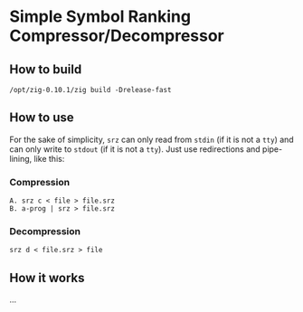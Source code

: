 
# Simple Symbol Ranking Compressor/Decompressor

## How to build
```
/opt/zig-0.10.1/zig build -Drelease-fast
```
## How to use
For the sake of simplicity,
`srz` can only read from `stdin` (if it is not a `tty`)
and can only write to `stdout` (if it is not a `tty`).
Just use redirections and pipe-lining, like this:
### Compression
```
A. srz c < file > file.srz
B. a-prog | srz > file.srz
```
### Decompression
```
srz d < file.srz > file
```
## How it works
...

